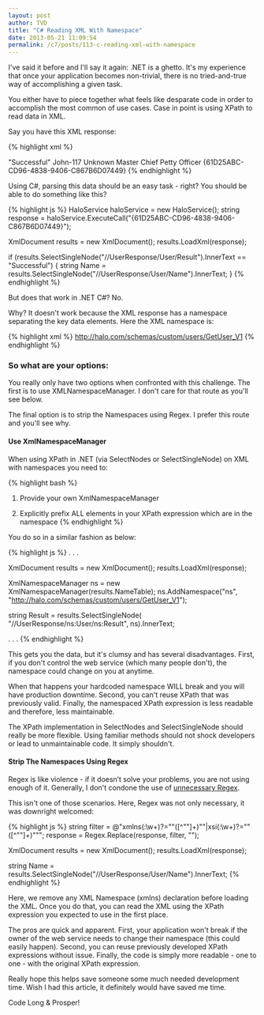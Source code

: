```yaml
---
layout: post
author: TVD
title: "C# Reading XML With Namespace"
date: 2013-05-21 11:09:54
permalink: /c7/posts/113-c-reading-xml-with-namespace
---
```


I've said it before and I'll say it again: .NET is a ghetto. It's my experience that once your application becomes non-trivial, there is no tried-and-true way of accomplishing a given task.

You either have to piece together what feels like desparate code in order to accomplish the most common of use cases. Case in point is using XPath to read data in XML.

Say you have this XML response:

{% highlight xml %}
<?xml version="1.0" encoding="utf-8"?>
<UserResponse xmlns:xsi="http://www.w3.org/2001/XMLSchema-instance" xmlns:xsd="http://www.w3.org/2001/XMLSchema">
  <User xmlns="http://halo.com/schemas/custom/users/GetUser_V1">
	  <Result>"Successful"</Result>
      <Name>John-117</Name>
      <Age>Unknown</Age>
      <Rank>Master Chief Petty Officer</Rank>
  </User>
  <UUID xmlns="http://halo.com/schemas/custom/users/GetUser_V1">
	  {61D25ABC-CD96-4838-9406-C867B6D07449}
  </UUID>
</UserResponse>
{% endhighlight %}

Using C#, parsing this data should be an easy task - right? You should be able to do something like this?

{% highlight js %}
HaloService haloService = new HaloService();
string response = haloService.ExecuteCall("{61D25ABC-CD96-4838-9406-C867B6D07449}");

XmlDocument results = new XmlDocument();
results.LoadXml(response);

if (results.SelectSingleNode("//UserResponse/User/Result").InnerText == "Successful") {
    string Name = results.SelectSingleNode("//UserResponse/User/Name").InnerText;
}
{% endhighlight %}

But does that work in .NET C#? No.

Why? It doesn't work because the XML response has a namespace separating the key data elements. Here the XML namespace is:

{% highlight xml %}
http://halo.com/schemas/custom/users/GetUser_V1
{% endhighlight %}

### So what are your options:

You really only have two options when confronted with this challenge. The first is to use XMLNamespaceManager. I don't care for that route as you'll see below.

The final option is to strip the Namespaces using Regex. I prefer this route and you'll see why.

#### Use XmlNamespaceManager

When using XPath in .NET (via SelectNodes or SelectSingleNode) on XML with namespaces you need to:

{% highlight bash %}
1. Provide your own XmlNamespaceManager

2. Explicitly prefix ALL elements in your XPath expression which are in the namespace
{% endhighlight %}

You do so in a similar fashion as below:

{% highlight js %}
. . .
    
XmlDocument results = new XmlDocument();
results.LoadXml(response);

XmlNamespaceManager ns = new XmlNamespaceManager(results.NameTable);
ns.AddNamespace("ns",      
        "http://halo.com/schemas/custom/users/GetUser_V1");

string Result = results.SelectSingleNode(
"//UserResponse/ns:User/ns:Result", ns).InnerText;

. . .
{% endhighlight %}

This gets you the data, but it's clumsy and has several disadvantages. First, if you don't control the web service (which many people don't), the namespace could change on you at anytime.

When that happens your hardcoded namespace WILL break and you will have production downtime. Second, you can't reuse XPath that was previously valid. Finally, the namespaced XPath expression is less readable and therefore, less maintainable.

The XPath implementation in SelectNodes and SelectSingleNode should really be more flexible. Using familiar methods should not shock developers or lead to unmaintainable code. It simply shouldn't.

    

#### Strip The Namespaces Using Regex

Regex is like violence - if it doesn’t solve your problems, you are not using enough of it. Generally, I don't condone the use of  [unnecessary Regex][1]. 

This isn't one of those scenarios. Here, Regex was not only necessary, it was downright welcomed:

{% highlight js %}
string filter = @"xmlns(:\w+)?=""([^""]+)""|xsi(:\w+)?=""([^""]+)""";
response = Regex.Replace(response, filter, "");

XmlDocument results = new XmlDocument();
results.LoadXml(response);

string Name = results.SelectSingleNode("//UserResponse/User/Name").InnerText;
{% endhighlight %}

Here, we remove any XML Namespace (xmlns) declaration before loading the XML. Once you do that, you can read the XML using the XPath expression you expected to use in the first place.

The pros are quick and apparent. First, your application won't break if the owner of the web service needs to change their namespace (this could easily happen). Second, you can reuse previously developed XPath expressions without issue. Finally, the code is simply more readable - one to one - with the original XPath expression.

Really hope this helps save someone some much needed development time. Wish I had this article, it definitely would have saved me time.

Code Long & Prosper!

    


  [1]: https://techoctave.com/c7/posts/50-silly-rabbit-parsing-html-is-for-kids

